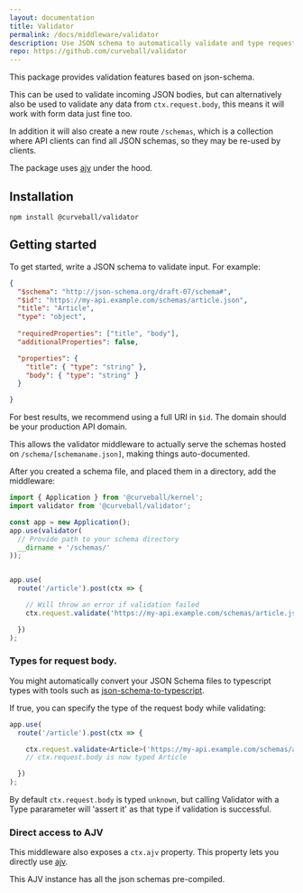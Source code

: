 ```yaml
---
layout: documentation
title: Validator
permalink: /docs/middleware/validator
description: Use JSON schema to automatically validate and type requests
repo: https://github.com/curveball/validator
---
```


This package provides validation features based on json-schema.

This can be used to validate incoming JSON bodies, but can alternatively
also be used to validate any data from `ctx.request.body`, this means it
will work with form data just fine too.

In addition it will also create a new route `/schemas`, which is a collection
where API clients can find all JSON schemas, so they may be re-used
by clients.

The package uses [ajv][2] under the hood.

Installation
------------

    npm install @curveball/validator


Getting started
---------------

To get started, write a JSON schema to validate input. For example:

```json
{
  "$schema": "http://json-schema.org/draft-07/schema#",
  "$id": "https://my-api.example.com/schemas/article.json",
  "title": "Article",
  "type": "object",
  
  "requiredProperties": ["title", "body"],
  "additionalProperties": false,

  "properties": {
    "title": { "type": "string" },
    "body": { "type": "string" }
  }

}
```

For best results, we recommend using a full URI in `$id`. The domain
should be your production API domain.

This allows the validator middleware to actually serve the schemas
hosted on `/schema/[schemaname.json]`, making things auto-documented.

After you created a schema file, and placed them in a directory, add
the middleware:


```typescript
import { Application } from '@curveball/kernel';
import validator from '@curveball/validator';

const app = new Application();
app.use(validator(
  // Provide path to your schema directory
  __dirname + '/schemas/'
));


app.use(
  route('/article').post(ctx => {

    // Will throw an error if validation failed
    ctx.request.validate('https://my-api.example.com/schemas/article.json');

  })
);
```

### Types for request body.

You might automatically convert your JSON Schema files to typescript
types with tools such as [json-schema-to-typescript][1].

If true, you can specify the type of the request body while validating:

```typescript
app.use(
  route('/article').post(ctx => {

    ctx.request.validate<Article>('https://my-api.example.com/schemas/article.json');
    // ctx.request.body is now typed Article

  })
);
```

By default `ctx.request.body` is typed `unknown`, but calling Validator with
a Type pararameter will 'assert it' as that type if validation is successful.


### Direct access to AJV

This middleware also exposes a `ctx.ajv` property. This property lets you
directly use [ajv][2].

This AJV instance has all the json schemas pre-compiled.

[1]: https://www.npmjs.com/package/json-schema-to-typescript
[2]: https://ajv.js.org/
